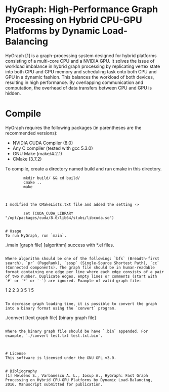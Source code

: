 # HyGraph: High-Performance Graph Processing on Hybrid CPU-GPU Platforms by Dynamic Load-Balancing

HyGraph [1] is a graph-processing system designed for hybrid platforms consisting of a multi-core CPU and a NVIDIA GPU. It solves the issue of workload imbalance in hybrid graph processing by replicating vertex state into both CPU and GPU memory and scheduling task onto both CPU and GPU in a dynamic fashion. This balances the workload of both devices, resulting in high performance. By overlapping communication and computation, the overhead of data transfers between CPU and GPU is hidden.

# Compile 
HyGraph requires the following packages (in parentheses are the recommended versions):
* NVIDIA CUDA Compiler (8.0)
* Any C compiler (tested with gcc 5.3.0)
* GNU Make (make/4.2.1)
* CMake (3.7.2)

To compile, create a directory named build and run cmake in this directory.

```
        mkdir build/ && cd build/
        cmake ..
        make



I modified the CMakeLists.txt file and added the setting ->

        set (CUDA_CUDA_LIBRARY "/opt/packages/cuda/8.0/lib64/stubs/libcuda.so")


# Usage
To run HyGraph, run `main`.

```
./main [graph file] [algorithm]
success with *.el files.

```

Where algorithm should be one of the following: `bfs` (Breadth-first search), `pr` (PageRank), `sssp` (Single-Source Shortest Path), `cc` (Connected components). The graph file should be in human-readable format containing one edge per line where each edge consists of a pair of two number. Duplicate edges, empty lines or comments (start with `#` or `*` or `-`) are ignored. Example of valid graph file:

```
1 2
2 3
3 5
1 5

```

To decrease graph loading time, it is possible to convert the graph into a binary format using the `convert` program.

```
./convert [text graph file] [binary graph file]
```

Where the binary graph file should be have `.bin` appended. For example, `./convert test.txt test.txt.bin`.



# License
This software is licensed under the GNU GPL v3.0.


# Bibliography
[1] Heldens S., Varbanescu A. L., Iosup A., HyGraph: Fast Graph Processing on Hybrid CPU-GPU Platforms by Dynamic Load-Balancing, 2016. Manuscript submitted for publication.

